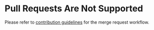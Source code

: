 # Pull Requests Are Not Supported

Please refer to [contribution guidelines](https://github.com/yrashk/serde_fs/blob/master/CONTRIBUTING.md)
for the merge request workflow.
